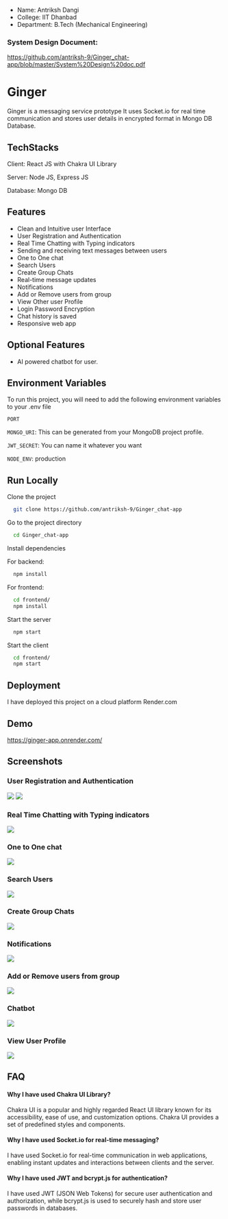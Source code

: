 - Name: Antriksh Dangi 
- College: IIT Dhanbad
- Department: B.Tech (Mechanical Engineering)

### System Design Document: 
https://github.com/antriksh-9/Ginger_chat-app/blob/master/System%20Design%20doc.pdf

# Ginger

Ginger is a messaging service prototype It uses Socket.io for real time communication and stores user details in encrypted format in Mongo DB Database.



## TechStacks
Client: React JS with Chakra UI Library

Server: Node JS, Express JS

Database: Mongo DB
## Features

- Clean and Intuitive user Interface
- User Registration and Authentication
- Real Time Chatting with Typing indicators
- Sending and receiving text messages between users
- One to One chat
- Search Users
- Create Group Chats
- Real-time message updates
- Notifications
- Add or Remove users from group
- View Other user Profile
- Login Password Encryption
- Chat history is saved
- Responsive web app


## Optional Features

- AI powered chatbot for user.
## Environment Variables

To run this project, you will need to add the following environment variables to your .env file

`PORT`

`MONGO_URI`: This can be generated from your MongoDB project          profile. 

`JWT_SECRET`: You can name it whatever you want

`NODE_ENV`: production


## Run Locally

Clone the project

```bash
  git clone https://github.com/antriksh-9/Ginger_chat-app
```

Go to the project directory

```bash
  cd Ginger_chat-app
```

Install dependencies

For backend: 
```bash
  npm install
```
For frontend: 
```bash
  cd frontend/
  npm install
```

Start the server

```bash
  npm start
```
Start the client

```bash
  cd frontend/
  npm start
```


## Deployment

I have deployed this project on a cloud platform Render.com


## Demo

https://ginger-app.onrender.com/



## Screenshots

### User Registration and Authentication
![](https://github.com/antriksh-9/Ginger_chat-app/blob/master/Screenshots/Authenticaton.png)
![](https://github.com/antriksh-9/Ginger_chat-app/blob/master/Screenshots/Authenticaton%20(2).png)

### Real Time Chatting with Typing indicators
![](https://github.com/antriksh-9/Ginger_chat-app/blob/master/Screenshots/Real%20Time%20Chatting%20with%20Typing%20indicators.png)

### One to One chat
![](https://github.com/antriksh-9/Ginger_chat-app/blob/master/Screenshots/One%20to%20One%20chat.png)

### Search Users
![](https://github.com/antriksh-9/Ginger_chat-app/blob/master/Screenshots/Search%20user.png)

### Create Group Chats
![](https://github.com/antriksh-9/Ginger_chat-app/blob/master/Screenshots/Create%20Group%20Chat.png)

### Notifications
![](https://github.com/antriksh-9/Ginger_chat-app/blob/master/Screenshots/Notifications.png)

### Add or Remove users from group
![](https://github.com/antriksh-9/Ginger_chat-app/blob/master/Screenshots/Add%20or%20Remove%20users%20from%20group.png)

### Chatbot
![](https://github.com/antriksh-9/Ginger_chat-app/blob/master/Screenshots/Chatbot.png)

### View User Profile
![](https://github.com/antriksh-9/Ginger_chat-app/blob/master/Screenshots/View%20Users%20profile.png)




## FAQ

#### Why I have used Chakra UI Library?

Chakra UI is a popular and highly regarded React UI library known for its accessibility, ease of use, and customization options.
Chakra UI provides a set of predefined styles and components.

#### Why I have used Socket.io for real-time messaging?

I have used Socket.io for real-time communication in web applications, enabling instant updates and interactions between clients and the server.

#### Why I have used JWT and bcrypt.js for authentication?

I have used JWT (JSON Web Tokens) for secure user authentication and authorization, while bcrypt.js is used to securely hash and store user passwords in databases.

